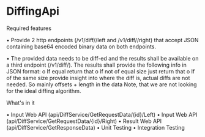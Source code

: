 # DiffingApi

Required features 

• Provide 2 http endpoints (/v1/diff//left and /v1/diff//right) that accept JSON containing base64 encoded binary data on both endpoints. 

• The provided data needs to be diff-ed and the results shall be available on a third endpoint (/v1/diff/). The results shall provide the following info in JSON format: o If equal return that o If not of equal size just return that o If of the same size provide insight into where the diff is, actual diffs are not needed. So mainly offsets + length in the data Note, that we are not looking for the ideal diffing algorithm.



What's in it

•	Input Web API (api/DiffService/GetRequestData/{id}/Left)
•	Input Web API (api/DiffService/GetRequestData/{id}/Right)
•	Result Web API (api/DiffService/GetResponseData)
•	Unit Testing
•	Integration Testing








